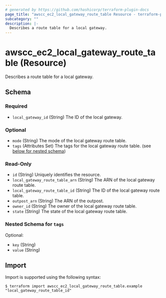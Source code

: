 ```yaml
---
# generated by https://github.com/hashicorp/terraform-plugin-docs
page_title: "awscc_ec2_local_gateway_route_table Resource - terraform-provider-awscc"
subcategory: ""
description: |-
  Describes a route table for a local gateway.
---
```


# awscc_ec2_local_gateway_route_table (Resource)

Describes a route table for a local gateway.



<!-- schema generated by tfplugindocs -->
## Schema

### Required

- `local_gateway_id` (String) The ID of the local gateway.

### Optional

- `mode` (String) The mode of the local gateway route table.
- `tags` (Attributes Set) The tags for the local gateway route table. (see [below for nested schema](#nestedatt--tags))

### Read-Only

- `id` (String) Uniquely identifies the resource.
- `local_gateway_route_table_arn` (String) The ARN of the local gateway route table.
- `local_gateway_route_table_id` (String) The ID of the local gateway route table.
- `outpost_arn` (String) The ARN of the outpost.
- `owner_id` (String) The owner of the local gateway route table.
- `state` (String) The state of the local gateway route table.

<a id="nestedatt--tags"></a>
### Nested Schema for `tags`

Optional:

- `key` (String)
- `value` (String)

## Import

Import is supported using the following syntax:

```shell
$ terraform import awscc_ec2_local_gateway_route_table.example "local_gateway_route_table_id"
```

